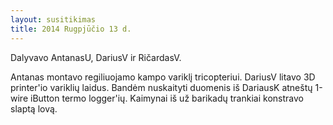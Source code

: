 ```yaml
---
layout: susitikimas
title: 2014 Rugpjūčio 13 d.
---
```

Dalyvavo AntanasU, DariusV ir RičardasV.


Antanas montavo regiliuojamo kampo variklį tricopteriui.
DariusV litavo 3D printer'io variklių laidus.
Bandėm nuskaityti duomenis iš DariausK atneštų 1-wire iButton termo logger'ių.
Kaimynai iš už barikadų trankiai konstravo slaptą lovą.

